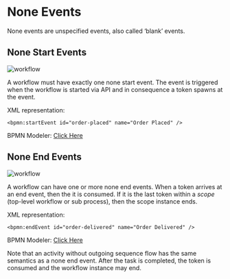 # None Events

None events are unspecified events, also called ‘blank’ events.

## None Start Events

![workflow](/bpmn-workflows/none-start-event.png)

A workflow must have exactly one none start event. The event is triggered when the workflow is started via API and in consequence a token spawns at the event.

XML representation:

```
<bpmn:startEvent id="order-placed" name="Order Placed" />
```

BPMN Modeler: [Click Here](/bpmn-modeler/events.html#none-start-event)

## None End Events

![workflow](/bpmn-workflows/none-end-event.png)

A workflow can have one or more none end events.
When a token arrives at an end event, then the it is consumed.
If it is the last token within a *scope* (top-level workflow or sub process), then the scope instance ends.

XML representation:

```
<bpmn:endEvent id="order-delivered" name="Order Delivered" />
```

BPMN Modeler: [Click Here](/bpmn-modeler/events.html#none-end-event)

Note that an activity without outgoing sequence flow has the same semantics as a none end event.
After the task is completed, the token is consumed and the workflow instance may end.
